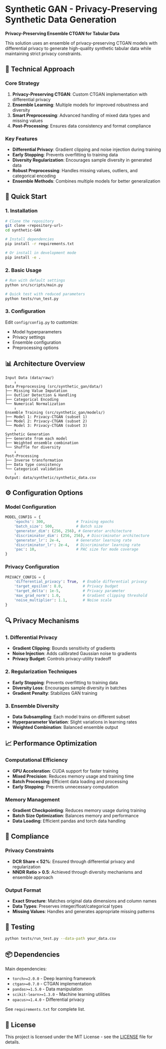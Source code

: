 # Synthetic GAN - Privacy-Preserving Synthetic Data Generation

**Privacy-Preserving Ensemble CTGAN for Tabular Data**

This solution uses an ensemble of privacy-preserving CTGAN models with differential privacy to generate high-quality synthetic tabular data while maintaining strict privacy constraints.

## 🔧 Technical Approach

### Core Strategy
1. **Privacy-Preserving CTGAN**: Custom CTGAN implementation with differential privacy
2. **Ensemble Learning**: Multiple models for improved robustness and diversity
3. **Smart Preprocessing**: Advanced handling of mixed data types and missing values
4. **Post-Processing**: Ensures data consistency and format compliance

### Key Features
- **Differential Privacy**: Gradient clipping and noise injection during training
- **Early Stopping**: Prevents overfitting to training data
- **Diversity Regularization**: Encourages sample diversity in generated data
- **Robust Preprocessing**: Handles missing values, outliers, and categorical encoding
- **Ensemble Methods**: Combines multiple models for better generalization

## 🚀 Quick Start

### 1. Installation

```bash
# Clone the repository
git clone <repository-url>
cd synthetic-GAN

# Install dependencies
pip install -r requirements.txt

# Or install in development mode
pip install -e .
```

### 2. Basic Usage

```bash
# Run with default settings
python src/scripts/main.py

# Quick test with reduced parameters
python tests/run_test.py
```

### 3. Configuration

Edit `config/config.py` to customize:
- Model hyperparameters
- Privacy settings
- Ensemble configuration
- Preprocessing options

## 📊 Architecture Overview

```
Input Data (data/raw/)
    ↓
Data Preprocessing (src/synthetic_gan/data/)
├── Missing Value Imputation
├── Outlier Detection & Handling
├── Categorical Encoding
└── Numerical Normalization
    ↓
Ensemble Training (src/synthetic_gan/models/)
├── Model 1: Privacy-CTGAN (subset 1)
├── Model 2: Privacy-CTGAN (subset 2)
└── Model 3: Privacy-CTGAN (subset 3)
    ↓
Synthetic Generation
├── Generate from each model
├── Weighted ensemble combination
└── Shuffle for diversity
    ↓
Post-Processing
├── Inverse transformation
├── Data type consistency
└── Categorical validation
    ↓
Output: data/synthetic/synthetic_data.csv
```

## ⚙️ Configuration Options

### Model Configuration
```python
MODEL_CONFIG = {
    'epochs': 300,              # Training epochs
    'batch_size': 500,          # Batch size
    'generator_dim': (256, 256), # Generator architecture
    'discriminator_dim': (256, 256), # Discriminator architecture
    'generator_lr': 2e-4,       # Generator learning rate
    'discriminator_lr': 2e-4,   # Discriminator learning rate
    'pac': 10,                  # PAC size for mode coverage
}
```

### Privacy Configuration
```python
PRIVACY_CONFIG = {
    'differential_privacy': True,  # Enable differential privacy
    'target_epsilon': 8.0,         # Privacy budget
    'target_delta': 1e-5,          # Privacy parameter
    'max_grad_norm': 1.0,          # Gradient clipping threshold
    'noise_multiplier': 1.1,       # Noise scale
}
```

## 🔍 Privacy Mechanisms

### 1. Differential Privacy
- **Gradient Clipping**: Bounds sensitivity of gradients
- **Noise Injection**: Adds calibrated Gaussian noise to gradients
- **Privacy Budget**: Controls privacy-utility tradeoff

### 2. Regularization Techniques
- **Early Stopping**: Prevents overfitting to training data
- **Diversity Loss**: Encourages sample diversity in batches
- **Gradient Penalty**: Stabilizes GAN training

### 3. Ensemble Diversity
- **Data Subsampling**: Each model trains on different subset
- **Hyperparameter Variation**: Slight variations in learning rates
- **Weighted Combination**: Balanced ensemble output

## 📈 Performance Optimization

### Computational Efficiency
- **GPU Acceleration**: CUDA support for faster training
- **Mixed Precision**: Reduces memory usage and training time
- **Batch Processing**: Efficient data loading and processing
- **Early Stopping**: Prevents unnecessary computation

### Memory Management
- **Gradient Checkpointing**: Reduces memory usage during training
- **Batch Size Optimization**: Balances memory and performance
- **Data Loading**: Efficient pandas and torch data handling

## 🎯 Compliance

### Privacy Constraints
- **DCR Share < 52%**: Ensured through differential privacy and regularization
- **NNDR Ratio > 0.5**: Achieved through diversity mechanisms and ensemble approach

### Output Format
- **Exact Structure**: Matches original data dimensions and column names
- **Data Types**: Preserves integer/float/categorical types
- **Missing Values**: Handles and generates appropriate missing patterns

## 🧪 Testing

```bash
python tests/run_test.py --data-path your_data.csv
```

## 📦 Dependencies

Main dependencies:
- `torch>=2.0.0` - Deep learning framework
- `ctgan>=0.7.0` - CTGAN implementation
- `pandas>=1.5.0` - Data manipulation
- `scikit-learn>=1.3.0` - Machine learning utilities
- `opacus>=1.4.0` - Differential privacy

See `requirements.txt` for complete list.

## 📄 License

This project is licensed under the MIT License - see the [LICENSE](LICENSE) file for details.
